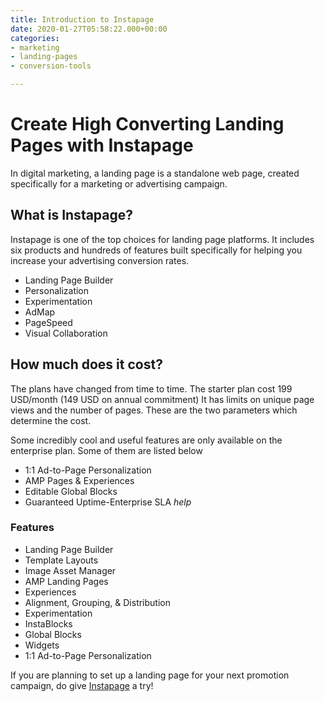 ```yaml
---
title: Introduction to Instapage
date: 2020-01-27T05:58:22.000+00:00
categories:
- marketing
- landing-pages
- conversion-tools

---
```

# Create High Converting Landing Pages with Instapage

In digital marketing, a landing page is a standalone web page, created specifically for a marketing or advertising campaign.

## What is Instapage?

Instapage is one of the top choices for landing page platforms.
It includes six products and hundreds of features built specifically for helping you increase your advertising conversion rates.

* Landing Page Builder
* Personalization
* Experimentation
* AdMap
* PageSpeed
* Visual Collaboration

## How much does it cost?

The plans have changed from time to time. The starter plan cost 199 USD/month (149 USD on annual commitment) It has limits on unique page views and the number of pages. These are the two parameters which determine the cost.

Some incredibly cool and useful features are only available on the enterprise plan. Some of them are listed below

* 1:1 Ad-to-Page Personalization 
* AMP Pages & Experiences
* Editable Global Blocks
* Guaranteed Uptime-Enterprise SLA _help_

### Features

* Landing Page Builder
* Template Layouts
* Image Asset Manager
* AMP Landing Pages
* Experiences
* Alignment, Grouping, & Distribution
* Experimentation
* InstaBlocks
* Global Blocks
* Widgets
* 1:1 Ad-to-Page Personalization 

If you are planning to set up a landing page for your next promotion campaign, do give [Instapage](https://instapage.grsm.io/NiranjanBala) a try!